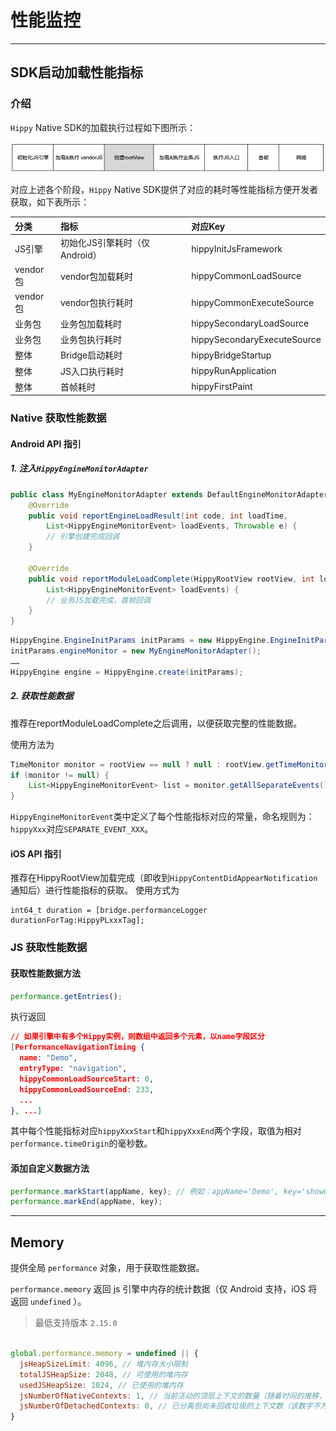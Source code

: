 # 性能监控

---

## SDK启动加载性能指标

### 介绍

`Hippy` Native SDK的加载执行过程如下图所示：

![hippy-launch-steps](../assets/img/hippy-launch-steps.png)

对应上述各个阶段，`Hippy` Native SDK提供了对应的耗时等性能指标方便开发者获取，如下表所示：

| 分类  | 指标  | 对应Key  |
|:----------|:----------|:----------|
| JS引擎 | 初始化JS引擎耗时（仅Android） | hippyInitJsFramework |
| vendor包    | vendor包加载耗时    | hippyCommonLoadSource |
| vendor包    | vendor包执行耗时    | hippyCommonExecuteSource |
| 业务包    | 业务包加载耗时    | hippySecondaryLoadSource |
| 业务包    | 业务包执行耗时    | hippySecondaryExecuteSource |
| 整体    | Bridge启动耗时    | hippyBridgeStartup |
| 整体    | JS入口执行耗时    | hippyRunApplication |
| 整体    | 首帧耗时  | hippyFirstPaint |




### Native 获取性能数据

#### Android API 指引

##### 1. 注入`HippyEngineMonitorAdapter`

```java
public class MyEngineMonitorAdapter extends DefaultEngineMonitorAdapter {
    @Override
    public void reportEngineLoadResult(int code, int loadTime,
        List<HippyEngineMonitorEvent> loadEvents, Throwable e) {
        // 引擎创建完成回调
    }

    @Override
    public void reportModuleLoadComplete(HippyRootView rootView, int loadTime,
        List<HippyEngineMonitorEvent> loadEvents) {
        // 业务JS加载完成，首帧回调
    }
}
```

```java
HippyEngine.EngineInitParams initParams = new HippyEngine.EngineInitParams();
initParams.engineMonitor = new MyEngineMonitorAdapter();
……
HippyEngine engine = HippyEngine.create(initParams);
```

##### 2. 获取性能数据

推荐在reportModuleLoadComplete之后调用，以便获取完整的性能数据。

使用方法为

```java
TimeMonitor monitor = rootView == null ? null : rootView.getTimeMonitor();
if (monitor != null) {
    List<HippyEngineMonitorEvent> list = monitor.getAllSeparateEvents();
}
```

`HippyEngineMonitorEvent`类中定义了每个性能指标对应的常量，命名规则为：`hippyXxx`对应`SEPARATE_EVENT_XXX`。

#### iOS API 指引

推荐在HippyRootView加载完成（即收到`HippyContentDidAppearNotification` 通知后）进行性能指标的获取。
使用方式为

```objc
int64_t duration = [bridge.performanceLogger durationForTag:HippyPLxxxTag];
```



### JS 获取性能数据

#### 获取性能数据方法

```js
performance.getEntries();
```

执行返回

```json
// 如果引擎中有多个Hippy实例，则数组中返回多个元素，以name字段区分
[PerformanceNavigationTiming {
  name: "Demo",
  entryType: "navigation",
  hippyCommonLoadSourceStart: 0,
  hippyCommonLoadSourceEnd: 233,
  ...
}, ...]
```

其中每个性能指标对应`hippyXxxStart`和`hippyXxxEnd`两个字段，取值为相对`performance.timeOrigin`的毫秒数。

#### 添加自定义数据方法

```js
performance.markStart(appName, key); // 例如：appName='Demo', key='showContent'
performance.markEnd(appName, key);
```




---


## Memory

提供全局 `performance` 对象，用于获取性能数据。

`performance.memory` 返回 js 引擎中内存的统计数据（仅 Android 支持，iOS 将返回 `undefined` ）。
> 最低支持版本 `2.15.0`

```javascript

global.performance.memory = undefined || {
  jsHeapSizeLimit: 4096, // 堆内存大小限制
  totalJSHeapSize: 2048, // 可使用的堆内存
  usedJSHeapSize: 1024, // 已使用的堆内存
  jsNumberOfNativeContexts: 1, // 当前活动的顶层上下文的数量（随着时间的推移，此数字的增加表示内存泄漏）
  jsNumberOfDetachedContexts: 0, // 已分离但尚未回收垃圾的上下文数（该数字不为零表示潜在的内存泄漏）
}

```

